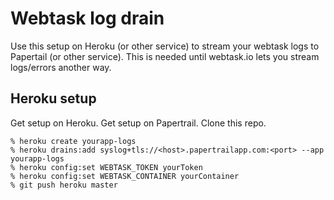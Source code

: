 # Webtask log drain

Use this setup on Heroku (or other service) to stream your webtask logs to Papertail (or other service). This is needed until webtask.io lets you stream logs/errors another way.

## Heroku setup

Get setup on Heroku. Get setup on Papertrail. Clone this repo.

```
% heroku create yourapp-logs
% heroku drains:add syslog+tls://<host>.papertrailapp.com:<port> --app yourapp-logs
% heroku config:set WEBTASK_TOKEN yourToken
% heroku config:set WEBTASK_CONTAINER yourContainer
% git push heroku master
